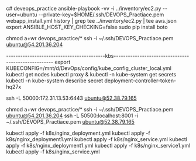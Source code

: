 c# deveops_practice
ansible-playbook -vv -i ../inventory/ec2.py --user=ubuntu --private-key=$HOME/.ssh/DEVOPS_Practiace.pem webapp_install.yml
history | grep tee
../inventory/ec2.py | tee aws.json
export ANSIBLE_HOST_KEY_CHECKING=false
sudo pip install boto

chmod a+wr devops_practice/\*
ssh -i ~/.ssh/DEVOPS_Practiace.pem ubuntu@54.201.36.204

------------------------------------------kbs----------------------------------------------------
export KUBECONFIG=/mnt/d/DevOps/config/kube_config_cluster_local.yml
kubectl get nodes
kubectl proxy &
kubectl -n kube-system get secrets
kubectl -n kube-system describe secret deployment-controller-token-hq27x

ssh -L 50000:172.31.13.53:6443 ubuntu@52.38.79.165

chmod a+wr devops_practice/*
ssh -i ~/.ssh/DEVOPS_Practiace.pem ubuntu@54.201.36.204
ssh -L 50500:localhost:8001 -i ~/.ssh/DEVOPS_Practiace.pem ubuntu@52.38.79.165

kubectl apply -f k8s/nginx_deployment.yml
kubectl apply -f k8s/nginx_deployment1.yml
kubectl apply -f k8s/nginx_service.yml
kubectl apply -f k8s/nginx_deployment1.yml
kubectl apply -f k8s/nginx_service1.yml
kubectl apply -f k8s/nginx_service.yml